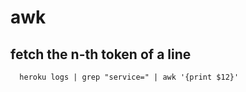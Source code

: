 # awk

## fetch the n-th token of a line
```
  heroku logs | grep "service=" | awk '{print $12}'
```
